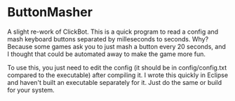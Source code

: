 # ButtonMasher
A slight re-work of ClickBot. This is a quick program to read a config and mash keyboard buttons separated by milleseconds to seconds. Why? Because some games ask you to just mash a button every 20 seconds, and I thought that could be automated away to make the game more fun.

To use this, you just need to edit the config (it should be in config/config.txt compared to the executable) after compiling it. I wrote this quickly in Eclipse and haven't built an executable separately for it. Just do the same or build for your system.
